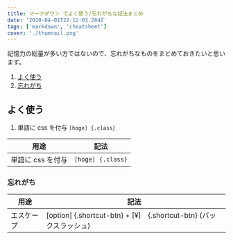 ```yaml
---
title: マークダウン でよく使う/忘れがちな記法まとめ
date: '2020-04-01T22:12:03.284Z'
tags: ['markdown', 'cheatsheet']
cover: './thumnail.png'
---
```


記憶力の総量が多い方ではないので、忘れがちなものをまとめておきたいと思います。

1. [よく使う](#anchor1)
1. [忘れがち](#anchor1)

## よく使う

1. 単語に css を付与 `[hoge] {.class}`

| 用途              | 記法              |
| ----------------- | ----------------- |
| 単語に css を付与 | `[hoge] {.class}` |

### 忘れがち

| 用途       | 記法                                                               |
| ---------- | ------------------------------------------------------------------ |
| エスケープ | [option] {.shortcut-btn} + [¥]　{.shortcut-btn} (バックスラッシュ) |
